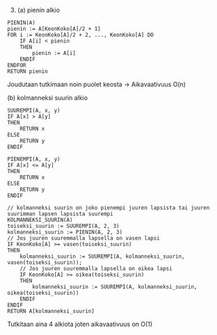 3. (a) pienin alkio

```
PIENIN(A)
pienin := A[KeonKoko[A]/2 + 1]
FOR i := KeonKoko[A]/2 + 2, ..., KeonKoko[A] DO
    IF A[i] < pienin
    THEN
        pienin := A[i]
    ENDIF
ENDFOR
RETURN pienin
```
Joudutaan tutkimaan noin puolet keosta -> Aikavaativuus O(n)

(b) kolmanneksi suurin alkio
```
SUUREMPI(A, x, y)
IF A[x] > A[y]
THEN 
    RETURN x
ELSE 
    RETURN y
ENDIF

PIENEMPI(A, x, y)
IF A[x] <= A[y]
THEN
    RETURN x
ELSE
    RETURN y
ENDIF

// kolmanneksi suurin on joko pienempi juuren lapsista tai juuren suurimman lapsen lapsista suurempi
KOLMANNEKSI_SUURIN(A)
toiseksi_suurin := SUUREMPI(A, 2, 3)
kolmanneksi_suurin := PIENIN(A, 2, 3)
// Jos juuren suuremmalla lapsella on vasen lapsi
IF KeonKoko[A] >= vasen(toiseksi_suurin)
THEN
    kolmanneksi_suurin := SUUREMPI(A, kolmanneksi_suurin, vasen(toiseksi_suurin));
    // Jos juuren suuremmalla lapsella on oikea lapsi
    IF KeonKoko[A] >= oikea(toiseksi_suurin)
    THEN
        kolmanneksi_suurin := SUUREMPI(A, kolmanneksi_suurin, oikea(toiseksi_suurin))
    ENDIF
ENDIF
RETURN A[kolmanneksi_suurin]
```

Tutkitaan aina 4 alkiota joten aikavaativuus on O(1)